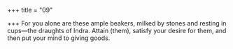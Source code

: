 +++
title = "09"

+++
For you alone are these ample beakers, milked by stones and resting in  cups—the draughts of Indra.
Attain (them), satisfy your desire for them, and then put your mind to  giving goods.